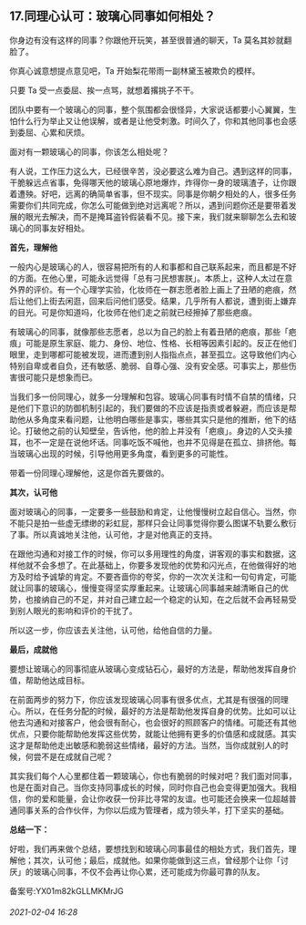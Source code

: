 ## 17.同理心认可：玻璃心同事如何相处？
你身边有没有这样的同事？你跟他开玩笑，甚至很普通的聊天，Ta 莫名其妙就翻脸了。


你真心诚意想提点意见吧，Ta 开始梨花带雨一副林黛玉被欺负的模样。


只要 Ta 受一点委屈、挨一点骂，就想着撂挑子不干。


团队中要有一个玻璃心的同事，整个氛围都会很怪异，大家说话都要小心翼翼，生怕什么行为举止又让他误解，或者是让他受刺激。时间久了，你和其他同事也会感到委屈、心累和厌烦。


面对有一颗玻璃心的同事，你该怎么相处呢？


有人说，工作压力这么大，已经很辛苦，没必要这么难为自己。遇到这样的同事，干脆躲远点省事，免得哪天他的玻璃心原地爆炸，炸得你一身的玻璃渣子，让你跟着遭殃。好吧，远离的确简单省事，但不现实。同事是你朝夕相处的人，很多任务需要你们共同完成，你怎么可能做到绝对远离呢？所以，遇到问题你还是要带着发展的眼光去解决，而不是掩耳盗铃假装看不见。接下来，我们就来聊聊怎么去和玻璃心的同事友好相处。


**首先，理解他**


一般内心是玻璃心的人，很容易把所有的人和事都和自己联系起来，而且都是不好的方面。在他心里，可能永远觉得「总有刁民想害朕」。本质上，这种人太过在意外界的评价。有一个心理学实验，化妆师在一群志愿者脸上画上了丑陋的疤痕，然后让他们上街去闲逛，回来后问他们感受。结果，几乎所有人都说，遭到街上嫌弃的目光。可是你知道吗，化妆师在他们走之前就已经擦掉了那些疤痕。


有玻璃心的同事，就像那些志愿者，总以为自己的脸上有着丑陋的疤痕，那些「疤痕」可能是原生家庭、能力、身份、地位、性格、长相等因素引起的。反正在他们眼里，走到哪都可能被发现，进而遭到别人指指点点，甚至孤立。这导致他们内心特别自卑或者自负，还有敏感、脆弱、自尊心强、没有安全感。可事实上，那些伤害很可能只是想象而已。


当我们多一份同理心，就多一分理解和包容。玻璃心同事有时情不自禁的情绪，只是他们下意识的防御机制引起的，我们要做的不应该是指责或者躲避，而应该是帮助他从多角度来看问题，让他明白哪些是事实，哪些其实只是他的推断，他下的结论。打破他之前的认知壁垒，告诉他，他的脸上并没有「疤痕」。身边的人交头接耳，也不一定是在说他坏话。同事吃饭不喊他，也并不见得是在孤立、排挤他。每当玻璃心出现的时候，引导他用更多角度，看到更多的可能性。


带着一份同理心理解他，这是你首先要做的。


**其次，认可他**


面对玻璃心的同事，一定要多一些鼓励和肯定，让他慢慢树立起自信心。当然，你不能只是拍一些虚无缥缈的彩虹屁，那样只会让同事觉得你要么图谋不轨要么敷衍了事。所以真诚地关注他，认可他，才是对他真正的支持。


在跟他沟通和对接工作的时候，你可以多用理性的角度，讲客观的事实和数据，这样他就不会多想了。在此基础上，你要多发现他的优势和闪光点，在他做得好的地方及时给予诚挚的肯定。不要吝啬你的夸奖，你的一次次关注和一句句肯定，可能就让同事的玻璃心，慢慢变得坚实厚重起来。让玻璃心同事越来越清晰自己的优势，也接纳自己的不足，并对自己建立起一个稳定的认知，在之后就不会再轻易受到别人眼光的影响和评价的干扰了。


所以这一步，你应该去关注他，认可他，给他自信的力量。


**最后，成就他**


要想让玻璃心的同事彻底从玻璃心变成钻石心，最好的方法是，帮助他发挥自身价值，帮助他达成目标。


在前面两步的努力下，你应该发现玻璃心同事有很多优点，尤其是有很强的同理心。所以，在任务分配的时候，最好的方法是帮助他发挥自身的优势。比如可以让他去沟通和对接客户，他会很有耐心，也会很好的照顾客户的情绪。可能还有其他优点，只要你能帮助他发挥这些优势，就能让他拥有更多的价值感和成就感。其实这才是帮助他走出敏感和脆弱这些情绪，最好的方法。当然，当你成就别人的时候，何尝不是在成就自己呢？


其实我们每个人心里都住着一颗玻璃心，你也有脆弱的时候对吧？我们面对同事，也是在面对自己。当你支持同事成长的时候，同时你自己也会变得更加强大。我相信，你的爱和能量，会让你收获一份非比寻常的友谊。也可能还会换来一位超越普通同事关系的合作伙伴，为你以后成为管理者，成为领头羊，打下坚实的基础。


**总结一下：**


好啦，我们再来做个总结，要想找到和玻璃心同事最佳的相处方式，我们首先，理解他；其次，认可他；最后，成就他。如果你能做到这三点，曾经那个让你「讨厌」的玻璃心同事，不仅不会再让你心累，还可能成为你最可靠的队友。


备案号:YX01m82kGLLMKMrJG


###### 2021-02-04 16:28
